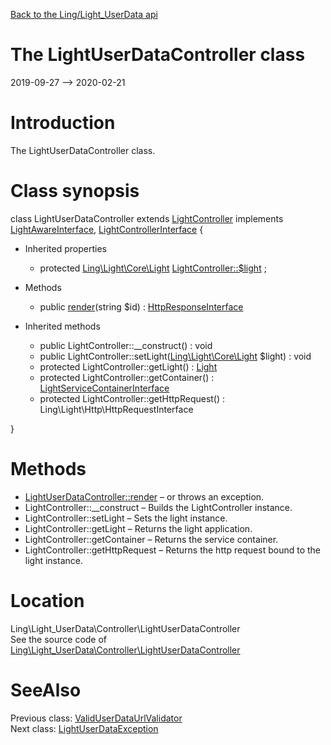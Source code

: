 [Back to the Ling/Light_UserData api](https://github.com/lingtalfi/Light_UserData/blob/master/doc/api/Ling/Light_UserData.md)



The LightUserDataController class
================
2019-09-27 --> 2020-02-21






Introduction
============

The LightUserDataController class.



Class synopsis
==============


class <span class="pl-k">LightUserDataController</span> extends [LightController](https://github.com/lingtalfi/Light/blob/master/doc/api/Ling/Light/Controller/LightController.md) implements [LightAwareInterface](https://github.com/lingtalfi/Light/blob/master/doc/api/Ling/Light/Core/LightAwareInterface.md), [LightControllerInterface](https://github.com/lingtalfi/Light/blob/master/doc/api/Ling/Light/Controller/LightControllerInterface.md) {

- Inherited properties
    - protected [Ling\Light\Core\Light](https://github.com/lingtalfi/Light/blob/master/doc/api/Ling/Light/Core/Light.md) [LightController::$light](#property-light) ;

- Methods
    - public [render](https://github.com/lingtalfi/Light_UserData/blob/master/doc/api/Ling/Light_UserData/Controller/LightUserDataController/render.md)(string $id) : [HttpResponseInterface](https://github.com/lingtalfi/Light/blob/master/doc/api/Ling/Light/Http/HttpResponseInterface.md)

- Inherited methods
    - public LightController::__construct() : void
    - public LightController::setLight([Ling\Light\Core\Light](https://github.com/lingtalfi/Light/blob/master/doc/api/Ling/Light/Core/Light.md) $light) : void
    - protected LightController::getLight() : [Light](https://github.com/lingtalfi/Light/blob/master/doc/api/Ling/Light/Core/Light.md)
    - protected LightController::getContainer() : [LightServiceContainerInterface](https://github.com/lingtalfi/Light/blob/master/doc/api/Ling/Light/ServiceContainer/LightServiceContainerInterface.md)
    - protected LightController::getHttpRequest() : Ling\Light\Http\HttpRequestInterface

}






Methods
==============

- [LightUserDataController::render](https://github.com/lingtalfi/Light_UserData/blob/master/doc/api/Ling/Light_UserData/Controller/LightUserDataController/render.md) &ndash; or throws an exception.
- LightController::__construct &ndash; Builds the LightController instance.
- LightController::setLight &ndash; Sets the light instance.
- LightController::getLight &ndash; Returns the light application.
- LightController::getContainer &ndash; Returns the service container.
- LightController::getHttpRequest &ndash; Returns the http request bound to the light instance.





Location
=============
Ling\Light_UserData\Controller\LightUserDataController<br>
See the source code of [Ling\Light_UserData\Controller\LightUserDataController](https://github.com/lingtalfi/Light_UserData/blob/master/Controller/LightUserDataController.php)



SeeAlso
==============
Previous class: [ValidUserDataUrlValidator](https://github.com/lingtalfi/Light_UserData/blob/master/doc/api/Ling/Light_UserData/Chloroform/Validator/ValidUserDataUrlValidator.md)<br>Next class: [LightUserDataException](https://github.com/lingtalfi/Light_UserData/blob/master/doc/api/Ling/Light_UserData/Exception/LightUserDataException.md)<br>
